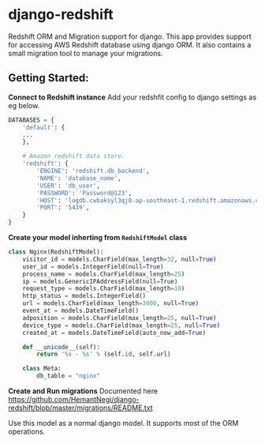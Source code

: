 # django-redshift
Redshift ORM and Migration support for django. This app provides support for accessing AWS Redshift database using django ORM. It also contains a small migration tool to manage your migrations.

## Getting Started:

**Connect to Redshift instance**
Add your redshfit config to django settings as eg below.
```python
DATABASES = {
    'default': {
    ...
    },

    # Amazon redshift data store.
    'redshift': {
        'ENGINE': 'redshift.db_backend',
        'NAME': 'database_name',
        'USER': 'db_user',
        'PASSWORD': 'Password@123',
        'HOST': 'logdb.cwbaksyl3qj0.ap-southeast-1.redshift.amazonaws.com',
        'PORT': '5439',
    }
}
```

**Create your model inherting from `RedshiftModel` class**
```python
class Nginx(RedshiftModel):
    visitor_id = models.CharField(max_length=32, null=True)
    user_id = models.IntegerField(null=True)
    process_name = models.CharField(max_length=25)
    ip = models.GenericIPAddressField(null=True)
    request_type = models.CharField(max_length=10)
    http_status = models.IntegerField()
    url = models.CharField(max_length=3000, null=True)
    event_at = models.DateTimeField()
    adposition = models.CharField(max_length=25, null=True)
    device_type = models.CharField(max_length=25, null=True)
    created_at = models.DateTimeField(auto_now_add=True)

    def __unicode__(self):
        return '%s - %s' % (self.id, self.url)

    class Meta:
        db_table = "nginx"
   ```
   
   **Create and Run migrations**
   Documented here https://github.com/HemantNegi/django-redshift/blob/master/migrations/README.txt
   
   Use this model as a normal django model. It supports most of the ORM operations.
   
   
